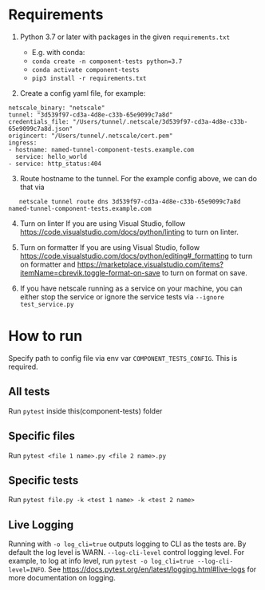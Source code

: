# Requirements
1. Python 3.7 or later with packages in the given `requirements.txt`
   - E.g. with conda:
   - `conda create -n component-tests python=3.7`  
   - `conda activate component-tests`
   - `pip3 install -r requirements.txt`

2. Create a config yaml file, for example:
```
netscale_binary: "netscale"
tunnel: "3d539f97-cd3a-4d8e-c33b-65e9099c7a8d"
credentials_file: "/Users/tunnel/.netscale/3d539f97-cd3a-4d8e-c33b-65e9099c7a8d.json"
origincert: "/Users/tunnel/.netscale/cert.pem"
ingress:
- hostname: named-tunnel-component-tests.example.com
  service: hello_world
- service: http_status:404
```

3. Route hostname to the tunnel. For the example config above, we can do that via
```
   netscale tunnel route dns 3d539f97-cd3a-4d8e-c33b-65e9099c7a8d named-tunnel-component-tests.example.com
```

4. Turn on linter
If you are using Visual Studio, follow https://code.visualstudio.com/docs/python/linting to turn on linter.

5. Turn on formatter
If you are using Visual Studio, follow https://code.visualstudio.com/docs/python/editing#_formatting
to turn on formatter and https://marketplace.visualstudio.com/items?itemName=cbrevik.toggle-format-on-save
to turn on format on save.

6. If you have netscale running as a service on your machine, you can either stop the service or ignore the service tests
via `--ignore test_service.py`

# How to run
Specify path to config file via env var `COMPONENT_TESTS_CONFIG`. This is required.
## All tests
Run `pytest` inside this(component-tests) folder

## Specific files
Run `pytest <file 1 name>.py <file 2 name>.py`

## Specific tests
Run `pytest file.py -k <test 1 name> -k <test 2 name>`

## Live Logging
Running with `-o log_cli=true` outputs logging to CLI as the tests are. By default the log level is WARN.
`--log-cli-level` control logging level.
For example, to log at info level, run `pytest -o log_cli=true --log-cli-level=INFO`.
See https://docs.pytest.org/en/latest/logging.html#live-logs for more documentation on logging.